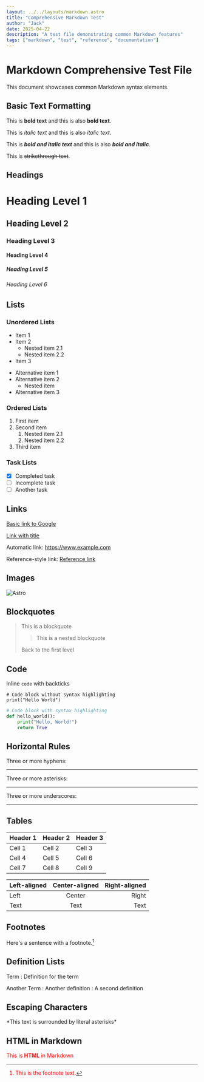 ```yaml
---
layout: ../../layouts/markdown.astro
title: "Comprehensive Markdown Test"
author: "Jack"
date: 2025-04-22
description: "A test file demonstrating common Markdown features"
tags: ["markdown", "test", "reference", "documentation"]
---
```


# Markdown Comprehensive Test File

This document showcases common Markdown syntax elements.

## Basic Text Formatting

This is **bold text** and this is also __bold text__.

This is *italic text* and this is also _italic text_.

This is ***bold and italic text*** and this is also ___bold and italic___.

This is ~~strikethrough text~~.

## Headings

# Heading Level 1
## Heading Level 2
### Heading Level 3
#### Heading Level 4
##### Heading Level 5
###### Heading Level 6

## Lists

### Unordered Lists

* Item 1
* Item 2
  * Nested item 2.1
  * Nested item 2.2
* Item 3

- Alternative item 1
- Alternative item 2
  - Nested item
- Alternative item 3

### Ordered Lists

1. First item
2. Second item
   1. Nested item 2.1
   2. Nested item 2.2
3. Third item

### Task Lists

- [x] Completed task
- [ ] Incomplete task
- [ ] Another task

## Links

[Basic link to Google](https://www.google.com)

[Link with title](https://www.example.com "Example Website")

Automatic link: <https://www.example.com>

Reference-style link: [Reference link][reference]

[reference]: https://www.reference.com "Reference Website"

## Images

![Astro](https://picsum.photos/200/300)

## Blockquotes

> This is a blockquote
>
> > This is a nested blockquote
>
> Back to the first level

## Code

Inline `code` with backticks

```
# Code block without syntax highlighting
print("Hello World")
```

```python
# Code block with syntax highlighting
def hello_world():
    print("Hello, World!")
    return True
```

## Horizontal Rules

Three or more hyphens:

---

Three or more asterisks:

***

Three or more underscores:

___

## Tables

| Header 1 | Header 2 | Header 3 |
|----------|----------|----------|
| Cell 1   | Cell 2   | Cell 3   |
| Cell 4   | Cell 5   | Cell 6   |
| Cell 7   | Cell 8   | Cell 9   |

| Left-aligned | Center-aligned | Right-aligned |
|:-------------|:--------------:|-------------:|
| Left         | Center         | Right        |
| Text         | Text           | Text         |

## Footnotes

Here's a sentence with a footnote.[^1]

[^1]: This is the footnote text.

## Definition Lists

Term
: Definition for the term

Another Term
: Another definition
: A second definition

## Escaping Characters

\*This text is surrounded by literal asterisks\*

## HTML in Markdown

<div style="color: red;">
  This is <strong>HTML</strong> in Markdown